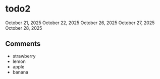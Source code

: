 # todo2

October 21, 2025
October 22, 2025
October 26, 2025
October 27, 2025
October 28, 2025

## Comments
- strawberry
- lemon
- apple
- banana

